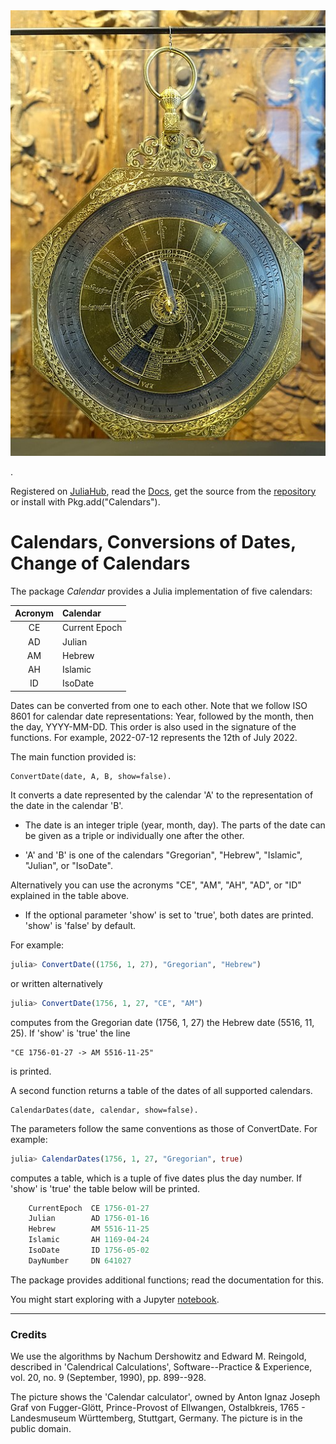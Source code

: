 <img src="https://github.com/PeterLuschny/Calendars.jl/blob/main/docs/src/CalendarCalculator.jpg">

.

Registered on [JuliaHub](https://juliahub.com/ui/Packages/Calendars/yDHMq), 
read the [Docs](https://docs.juliahub.com/Calendars/yDHMq), get the source from the [repository](https://github.com/PeterLuschny/Calendars.jl) or install with Pkg.add("Calendars").

# Calendars, Conversions of Dates, Change of Calendars  


The package _Calendar_ provides a Julia implementation of five calendars: 

| Acronym | Calendar  |
| :---:   |  :---     | 
| CE      | Current Epoch |
| AD      | Julian    |
| AM      | Hebrew    |
| AH      | Islamic   |
| ID      | IsoDate   |


Dates can be converted from one to each other. 
Note that we follow ISO 8601 for calendar date representations: 
Year, followed by the month, then the day, YYYY-MM-DD. 
This order is also used in the signature of the functions.
For example, 2022-07-12 represents the 12th of July 2022. 

The main function provided is:

    ConvertDate(date, A, B, show=false). 

It converts a date represented by the calendar 'A' to the representation of the date in the calendar 'B'.

* The date is an integer triple (year, month, day). The parts of the date can be given as a triple or individually one after the other.

* 'A' and 'B' is one of the calendars "Gregorian", "Hebrew", "Islamic", "Julian", or "IsoDate".

Alternatively you can use the acronyms "CE", "AM", "AH", "AD", or "ID" explained in the table above.

* If the optional parameter 'show' is set to 'true', both dates are printed. 'show' is 'false' by default.

For example:

```julia
julia> ConvertDate((1756, 1, 27), "Gregorian", "Hebrew") 
```

or written alternatively

```julia
julia> ConvertDate(1756, 1, 27, "CE", "AM")
```

computes from the Gregorian date (1756, 1, 27) the Hebrew date (5516, 11, 25). If 'show' is 'true' the line

    "CE 1756-01-27 -> AM 5516-11-25" 

is printed.

A second function returns a table of the dates of all supported calendars.

    CalendarDates(date, calendar, show=false).

The parameters follow the same conventions as those of ConvertDate. For example:

```julia
julia> CalendarDates(1756, 1, 27, "Gregorian", true) 
```

computes a table, which is a tuple of five dates plus the day number. If 'show' is 'true' the table below will be printed.

```julia
    CurrentEpoch  CE 1756-01-27
    Julian        AD 1756-01-16
    Hebrew        AM 5516-11-25
    Islamic       AH 1169-04-24
    IsoDate       ID 1756-05-02
    DayNumber     DN 641027
``` 

The package provides additional functions; read the documentation for this.

You might start exploring with a Jupyter [notebook](https://github.com/PeterLuschny/Calendars.jl/blob/main/notebook/Calendars.ipynb).

---


### Credits

We use the algorithms by Nachum Dershowitz and Edward M. Reingold, described in 'Calendrical Calculations', Software--Practice & Experience, vol. 20, no. 9 (September, 1990), pp. 899--928.

The picture shows the 'Calendar calculator', owned by Anton Ignaz Joseph Graf von Fugger-Glött, Prince-Provost of Ellwangen, Ostalbkreis, 1765 - Landesmuseum Württemberg, Stuttgart, Germany. The picture is in the public domain.
 
